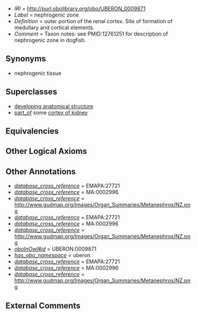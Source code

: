  * *IRI* = http://purl.obolibrary.org/obo/UBERON_0009871
 * *Label* = nephrogenic zone
 * *Definition* = outer portion of the renal cortex. Site of formation of medullary and cortical elements.
 * *Comment* = Taxon notes: see PMID:12761251 for description of nephrogenic zone in dogfish.

## Synonyms

 * nephrogenic tissue

## Superclasses

 * [developing anatomical structure](../../UBERON/23/UBERON_0005423.md)
 * [part_of](../../BFO/50/BFO_0000050.md) some [cortex of kidney](../../UBERON/25/UBERON_0001225.md)

## Equivalencies


## Other Logical Axioms


## Other Annotations

 * *[database_cross_reference](../../ef/oboInOwl#hasDbXref.md)* = EMAPA:27721
 * *[database_cross_reference](../../ef/oboInOwl#hasDbXref.md)* = MA:0002996
 * *[database_cross_reference](../../ef/oboInOwl#hasDbXref.md)* = http://www.gudmap.org/Images/Organ_Summaries/Metanephros/NZ.png
 * *[database_cross_reference](../../ef/oboInOwl#hasDbXref.md)* = EMAPA:27721
 * *[database_cross_reference](../../ef/oboInOwl#hasDbXref.md)* = MA:0002996
 * *[database_cross_reference](../../ef/oboInOwl#hasDbXref.md)* = http://www.gudmap.org/Images/Organ_Summaries/Metanephros/NZ.png
 * *[oboInOwl#id](../../id/oboInOwl#id.md)* = UBERON:0009871
 * *[has_obo_namespace](../../ce/oboInOwl#hasOBONamespace.md)* = uberon
 * *[database_cross_reference](../../ef/oboInOwl#hasDbXref.md)* = EMAPA:27721
 * *[database_cross_reference](../../ef/oboInOwl#hasDbXref.md)* = MA:0002996
 * *[database_cross_reference](../../ef/oboInOwl#hasDbXref.md)* = http://www.gudmap.org/Images/Organ_Summaries/Metanephros/NZ.png

## External Comments

